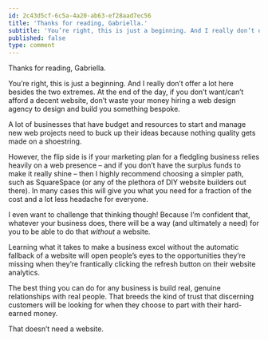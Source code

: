 ```yaml
---
id: 2c43d5cf-6c5a-4a20-ab63-ef28aad7ec56
title: 'Thanks for reading, Gabriella.'
subtitle: 'You’re right, this is just a beginning. And I really don’t offer a lot here besides the two extremes. At the end of the day, if you don’t…'
published: false
type: comment
---
```




Thanks for reading, Gabriella.

You’re right, this is just a beginning. And I really don’t offer a lot here besides the two extremes. At the end of the day, if you don’t want/can’t afford a decent website, don’t waste your money hiring a web design agency to design and build you something bespoke.

A lot of businesses that have budget and resources to start and manage new web projects need to buck up their ideas because nothing quality gets made on a shoestring.

However, the flip side is if your marketing plan for a fledgling business relies heavily on a web presence – and if you don’t have the surplus funds to make it really shine – then I highly recommend choosing a simpler path, such as SquareSpace (or any of the plethora of DIY website builders out there). In many cases this will give you what you need for a fraction of the cost and a lot less headache for everyone.

I even want to challenge that thinking though! Because I’m confident that, whatever your business does, there will be a way (and ultimately a need) for you to be able to do that *without* a website.

Learning what it takes to make a business excel without the automatic fallback of a website will open people’s eyes to the opportunities they’re missing when they’re frantically clicking the refresh button on their website analytics.

The best thing you can do for any business is build real, genuine relationships with real people. That breeds the kind of trust that discerning customers will be looking for when they choose to part with their hard-earned money.

That doesn’t need a website.


